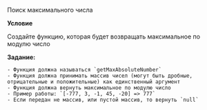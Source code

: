 Поиск максимального числа

**Условие**

Создайте функцию, которая будет возвращать максимальное по модулю число

**Задание:**

    - Функция должна называться `getMaxAbsoluteNumber`
    - Функция должна принимать массив чисел (могут быть дробные, отрицательные и положительные) как единственный аргумент
    - Функция должна вернуть максимальное по модулю число
    - Пример работы: `[-777, 3, -1, 45, -20] => 777`
    - Если передан не массив, или пустой массив, то вернуть `null`

